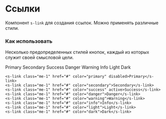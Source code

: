 # Ссылки

Компонент `s-link` для создания ссылок. Можно применять различные стили.

### Как использовать
Несколько предопределенных стилей кнопок, каждый из которых служит своей смысловой цели.

<s-link class="me-1" href="#" color="primary" disabled>Primary</s-link>
<s-link class="me-1" href="#" color="secondary">Secondary</s-link>
<s-link class="me-1" href="#" color="success" active>Success</s-link>
<s-link class="me-1" href="#" color="danger">Danger</s-link>
<s-link class="me-1" href="#" color="warning">Warning</s-link>
<s-link class="me-1" href="#" color="info">Info</s-link>
<s-link class="me-1" href="#" color="light">Light</s-link>
<s-link class="me-1" href="#" color="dark">Dark</s-link>

``` vue
<s-link class="me-1" href="#" color="primary" disabled>Primary</s-link>
<s-link class="me-1" href="#" color="secondary">Secondary</s-link>
<s-link class="me-1" href="#" color="success" active>Success</s-link>
<s-link class="me-1" href="#" color="danger">Danger</s-link>
<s-link class="me-1" href="#" color="warning">Warning</s-link>
<s-link class="me-1" href="#" color="info">Info</s-link>
<s-link class="me-1" href="#" color="light">Light</s-link>
<s-link class="me-1" href="#" color="dark">Dark</s-link>
```